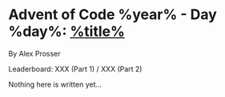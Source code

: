 # Advent of Code %year% - Day %day%: [%title%](https://adventofcode.com/%year%/day/%day%)
By Alex Prosser

Leaderboard: XXX (Part 1) / XXX (Part 2)

Nothing here is written yet...